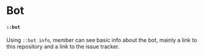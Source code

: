 ﻿# Bot

#### `::bot`

Using `::bot info`,
member can see basic info about the bot,
mainly a link to this repository and a link to the issue tracker.
